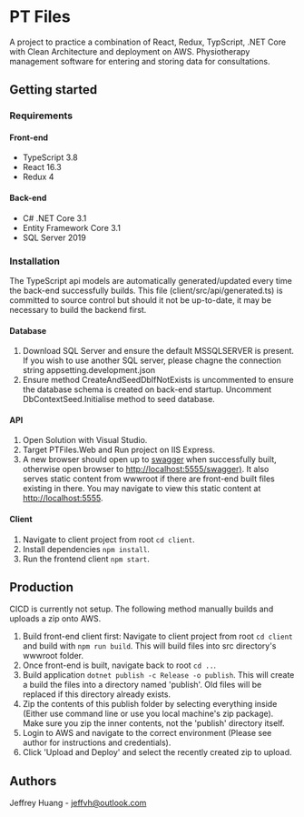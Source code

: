 # PT Files

A project to practice a combination of React, Redux, TypScript, .NET Core with Clean Architecture and deployment on AWS. Physiotherapy management software for entering and storing data for consultations.

## Getting started

### Requirements

#### Front-end

- TypeScript 3.8
- React 16.3
- Redux 4

#### Back-end

- C# .NET Core 3.1
- Entity Framework Core 3.1
- SQL Server 2019

### Installation

The TypeScript api models are automatically generated/updated every time the back-end successfully builds. This file (client/src/api/generated.ts) is committed to source control but should it not be up-to-date, it may be necessary to build the backend first.

#### Database

1. Download SQL Server and ensure the default MSSQLSERVER is present. If you wish to use another SQL server, please chagne the connection string appsetting.development.json
2. Ensure method CreateAndSeedDbIfNotExists is uncommented to ensure the database schema is created on back-end startup. Uncomment DbContextSeed.Initialise method to seed database.

#### API

1. Open Solution with Visual Studio.
2. Target PTFiles.Web and Run project on IIS Express.
3. A new browser should open up to [swagger](http://localhost:5555/swagger) when successfully built, otherwise open browser to [http://localhost:5555/swagger)](http://localhost:5555/swagger). It also serves static content from wwwroot if there are front-end built files existing in there. You may navigate to view this static content at [http://localhost:5555](http://localhost:5555).

#### Client

1. Navigate to client project from root `cd client`.
2. Install dependencies `npm install`.
3. Run the frontend client `npm start`.

## Production

CICD is currently not setup. The following method manually builds and uploads a zip onto AWS.

1. Build front-end client first: Navigate to client project from root `cd client` and build with `npm run build`. This will build files into src directory's wwwroot folder.
2. Once front-end is built, navigate back to root `cd ..`.
3. Build application `dotnet publish -c Release -o publish`. This will create a build the files into a directory named 'publish'. Old files will be replaced if this directory already exists.
4. Zip the contents of this publish folder by selecting everything inside (Either use command line or use you local machine's zip package). Make sure you zip the inner contents, not the 'publish' directory itself.
5. Login to AWS and navigate to the correct environment (Please see author for instructions and credentials).
6. Click 'Upload and Deploy' and select the recently created zip to upload.

## Authors

Jeffrey Huang - jeffvh@outlook.com
